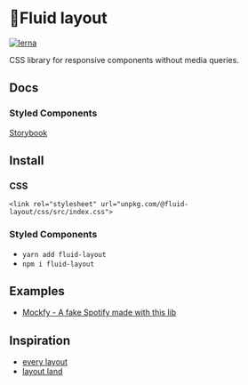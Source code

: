# 🌊Fluid layout
[![lerna](https://img.shields.io/badge/maintained%20with-lerna-cc00ff.svg)](https://lerna.js.org/)

CSS library for responsive components without media queries. 

## Docs

### Styled Components

[Storybook](https://fluid-layout.netlify.app/index.html)

## Install 

### CSS
`<link rel="stylesheet" url="unpkg.com/@fluid-layout/css/src/index.css">`

### Styled Components
- `yarn add fluid-layout`
- `npm i fluid-layout`


## Examples

- [Mockfy - A fake Spotify made with this lib](https://glitch.com/~mockfy)

## Inspiration
- [every layout](https://every-layout.dev/)
- [layout land](https://www.youtube.com/channel/UC7TizprGknbDalbHplROtag)
